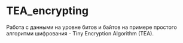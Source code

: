 # TEA_encrypting
Работа с данными на уровне битов и байтов на примере простого алгоритми шифрования - Tiny Encryption Algorithm (TEA).
